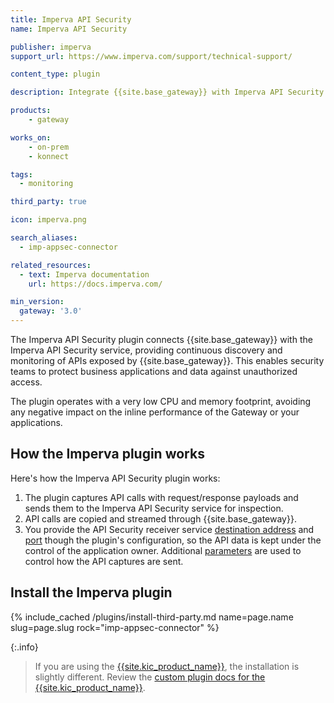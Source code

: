 ```yaml
---
title: Imperva API Security 
name: Imperva API Security 

publisher: imperva
support_url: https://www.imperva.com/support/technical-support/

content_type: plugin

description: Integrate {{site.base_gateway}} with Imperva API Security to discover, monitor, and protect APIs

products:
    - gateway

works_on:
    - on-prem
    - konnect

tags:
  - monitoring

third_party: true

icon: imperva.png

search_aliases:
  - imp-appsec-connector

related_resources:
  - text: Imperva documentation
    url: https://docs.imperva.com/

min_version:
  gateway: '3.0'
---
```


The Imperva API Security plugin connects {{site.base_gateway}} with the Imperva API Security service, providing continuous discovery and monitoring of APIs exposed by {{site.base_gateway}}.
This enables security teams to protect business applications and data against unauthorized access. 

The plugin operates with a very low CPU and memory footprint, avoiding any negative impact on the inline performance of the Gateway or your applications.

## How the Imperva plugin works

Here's how the Imperva API Security plugin works:
1. The plugin captures API calls with request/response payloads and sends them to the Imperva API Security service for inspection. 
2. API calls are copied and streamed through {{site.base_gateway}}. 
3. You provide the API Security receiver service [destination address](/plugins/imp-appsec-connector/reference/#schema--config-destination-addr) and [port](/plugins/imp-appsec-connector/reference/#schema--config-destination-port) though the plugin's configuration, so the API data is kept under the control of the application owner.
Additional [parameters](/plugins/imp-appsec-connector/reference/) are used to control how the API captures are sent. 

## Install the Imperva plugin

{% include_cached /plugins/install-third-party.md name=page.name slug=page.slug rock="imp-appsec-connector" %}

{:.info}
> If you are using the [{{site.kic_product_name}}](/kubernetes-ingress-controller/), the installation is slightly different. 
> Review the [custom plugin docs for the {{site.kic_product_name}}](/kubernetes-ingress-controller/custom-plugins/).
